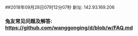 ##2018年09月28日07时12分07秒 新址: 142.93.169.206
### 兔友常见问题及解答: https://github.com/wanggonging/d/blob/w/FAQ.md
